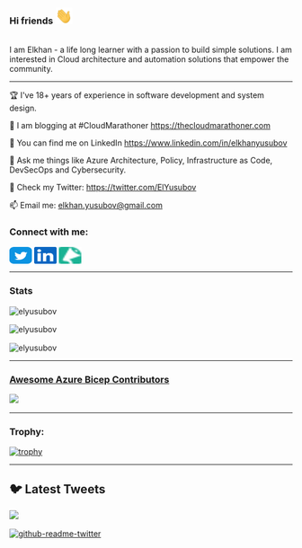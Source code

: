 ### Hi friends <img src="img/wave.gif" width="30px"> 
<br>
I am Elkhan - a life long learner with a passion to build simple solutions. 
I am interested in Cloud architecture and automation solutions that empower the community.

---

🏆 I've 18+ years of experience in software development and system design.

📝 I am blogging at #CloudMarathoner https://thecloudmarathoner.com

📝 You can find me on LinkedIn https://www.linkedin.com/in/elkhanyusubov

💬 Ask me things like Azure Architecture, Policy, Infrastructure as Code, DevSecOps and Cybersecurity.

🤔 Check my Twitter: https://twitter.com/ElYusubov

📫 Email me: elkhan.yusubov@gmail.com 


<!-- Contact Details -->
<h3 align="left">Connect with me:</h3>
<p align="left">
<a href="https://twitter.com/ElYusubov" target="blank"><img align="center" src="img/twitter.svg" alt="ElYusubov" height="30" width="40" /></a>
<a href="https://www.linkedin.com/in/elkhanyusubov" target="blank"><img align="center" src="img/linkedin.svg" alt="elkhanyusubov" height="30" width="40" /></a>
<a href="https://sessionize.com/elkhan-yusubov" target="blank"><img align="center" src="img/sessionize-favicon.png" alt="elkhanyusubov" height="30" width="40" /></a>
</p>

---

### Stats

<p><img align="center" src="https://github-readme-stats.vercel.app/api?username=elyusubov&theme=algolia&show_icons=true&locale=en" alt="elyusubov" /></p>

<p><img align="center" src="https://github-readme-streak-stats.herokuapp.com/?user=elyusubov&theme=algolia&" alt="elyusubov" /></p>

<p><img align="center" src="https://github-readme-stats.vercel.app/api/top-langs?username=elyusubov&theme=algolia&show_icons=true&locale=en&layout=compact" alt="elyusubov" /></p>

---

### [Awesome Azure Bicep Contributors](https://github.com/ElYusubov/AWESOME-Azure-Bicep)
<a href="https://github.com/ElYusubov/AWESOME-Azure-Bicep/graphs/contributors">
  <img src="https://contrib.rocks/image?repo=ElYusubov/AWESOME-Azure-Bicep" />
</a>

---

<h3 align="left">Trophy:</h3>
<p align="left"> 

[![trophy](https://github-profile-trophy.vercel.app/?username=elyusubov&theme=algolia)]()
</p>

---
## 🐦 Latest Tweets

[<img src="https://img.shields.io/badge/-Follow-blue?style=for-the-badge&logo=twitter&logoColor=white"/>](https://twitter.com/elyusubov?ref_src=twsrc%5Etfw")

[![github-readme-twitter](https://github-readme-twitter.gazf.vercel.app/api?id=elyusubov&layout=wide)](https://github.com/gazf/github-readme-twitter)
